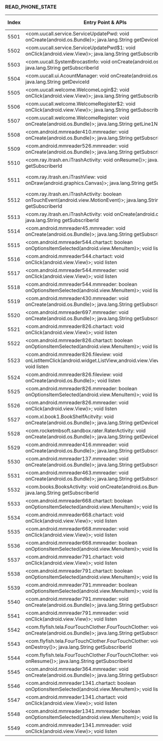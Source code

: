 ### READ_PHONE_STATE
| Index | Entry Point & APIs | Screen shot | Resource id | Label |
| ------------- | ------------- | ------------- |-------------|-------------|
| 5501 | <com.uucall.service.ServiceUpdatePwd: void onCreate(android.os.Bundle)>; java.lang.String getDeviceId | ![](D:\COSMOS\output\py\Drebin\VirusShare_Android_20130506\VirusShare_e3b23517eab448632b51e98466d1f7a3\com.uucall.service.ServiceUpdatePwd.png) |  | |
| 5502 | <com.uucall.service.ServiceUpdatePwd$1: void onClick(android.view.View)>; java.lang.String getSubscriberId | ![](D:\COSMOS\output\py\Drebin\VirusShare_Android_20130506\VirusShare_e3b23517eab448632b51e98466d1f7a3\com.uucall.service.ServiceUpdatePwd.png) |  | |
| 5503 | <com.uucall.SystemBrocastInfo: void onCreate(android.os.Bundle)>; java.lang.String getSubscriberId | ![](D:\COSMOS\output\py\Drebin\VirusShare_Android_20130506\VirusShare_e3b23517eab448632b51e98466d1f7a3\com.uucall.SystemBrocastInfo.png) |  | |
| 5504 | <com.uucall.ui.AcountManager: void onCreate(android.os.Bundle)>; java.lang.String getDeviceId | ![](D:\COSMOS\output\py\Drebin\VirusShare_Android_20130506\VirusShare_e3b23517eab448632b51e98466d1f7a3\com.uucall.ui.AcountManager.png) |  | |
| 5505 | <com.uucall.welcome.WelcomeLogin$2: void onClick(android.view.View)>; java.lang.String getSubscriberId | ![](D:\COSMOS\output\py\Drebin\VirusShare_Android_20130506\VirusShare_e3b23517eab448632b51e98466d1f7a3\com.uucall.welcome.WelcomeLogin.png) |  | |
| 5506 | <com.uucall.welcome.WelcomeRegister$2: void onClick(android.view.View)>; java.lang.String getSubscriberId | ![](D:\COSMOS\output\py\Drebin\VirusShare_Android_20130506\VirusShare_e3b23517eab448632b51e98466d1f7a3\com.uucall.welcome.WelcomeRegister.png) |  | |
| 5507 | <com.uucall.welcome.WelcomeRegister: void onCreate(android.os.Bundle)>; java.lang.String getLine1Number | ![](D:\COSMOS\output\py\Drebin\VirusShare_Android_20130506\VirusShare_e3b23517eab448632b51e98466d1f7a3\com.uucall.welcome.WelcomeRegister.png) |  | |
| 5508 | <com.android.mmreader410.mmreader: void onCreate(android.os.Bundle)>; java.lang.String getSubscriberId | ![](D:\COSMOS\output\py\Drebin\VirusShare_Android_20130506\VirusShare_e4532f67bdba2f85efb418af1881600e\com.android.mmreader410.mmreader.png) |  | |
| 5509 | <com.android.mmreader526.mmreader: void onCreate(android.os.Bundle)>; java.lang.String getSubscriberId | ![](D:\COSMOS\output\py\Drebin\VirusShare_Android_20130506\VirusShare_e45f272a66410fd554f1120494658c02\com.android.mmreader526.mmreader.png) |  | |
| 5510 | <com.ray.itrash.en.iTrashActivity: void onResume()>; java.lang.String getSubscriberId | ![](D:\COSMOS\output\py\Drebin\VirusShare_Android_20130506\VirusShare_e46f87ff97ec87c8b98caaf087d811e6\com.ray.itrash.en.iTrashActivity.png) |  | |
| 5511 | <com.ray.itrash.en.iTrashView: void onDraw(android.graphics.Canvas)>; java.lang.String getSubscriberId | ![](D:\COSMOS\output\py\Drebin\VirusShare_Android_20130506\VirusShare_e46f87ff97ec87c8b98caaf087d811e6\com.ray.itrash.en.iTrashActivity.png) | {'2131099648': <sensitive_component.SensitiveComponent.SensitiveView object at 0x000001C6AD943550>} | |
| 5512 | <com.ray.itrash.en.iTrashActivity: boolean onTouchEvent(android.view.MotionEvent)>; java.lang.String getSubscriberId | ![](D:\COSMOS\output\py\Drebin\VirusShare_Android_20130506\VirusShare_e46f87ff97ec87c8b98caaf087d811e6\com.ray.itrash.en.iTrashActivity.png) |  | |
| 5513 | <com.ray.itrash.en.iTrashActivity: void onCreate(android.os.Bundle)>; java.lang.String getSubscriberId | ![](D:\COSMOS\output\py\Drebin\VirusShare_Android_20130506\VirusShare_e46f87ff97ec87c8b98caaf087d811e6\com.ray.itrash.en.iTrashActivity.png) |  | |
| 5514 | <com.android.mmreader45.mmreader: void onCreate(android.os.Bundle)>; java.lang.String getSubscriberId | ![](D:\COSMOS\output\py\Drebin\VirusShare_Android_20130506\VirusShare_e47e67bda523cc8aa3aa01052d31fc57\com.android.mmreader45.mmreader.png) |  | |
| 5515 | <com.android.mmreader544.chartact: boolean onOptionsItemSelected(android.view.MenuItem)>; void listen | ![](D:\COSMOS\output\py\Drebin\VirusShare_Android_20130506\VirusShare_e4c464a43fa28bdbf4ee196e9ac2a29d\com.android.mmreader544.chartact.png) |  | |
| 5516 | <com.android.mmreader544.chartact: void onClick(android.view.View)>; void listen | ![](D:\COSMOS\output\py\Drebin\VirusShare_Android_20130506\VirusShare_e4c464a43fa28bdbf4ee196e9ac2a29d\com.android.mmreader544.chartact.png) |  | |
| 5517 | <com.android.mmreader544.mmreader: void onClick(android.view.View)>; void listen | ![](D:\COSMOS\output\py\Drebin\VirusShare_Android_20130506\VirusShare_e4c464a43fa28bdbf4ee196e9ac2a29d\com.android.mmreader544.mmreader.png) |  | |
| 5518 | <com.android.mmreader544.mmreader: boolean onOptionsItemSelected(android.view.MenuItem)>; void listen | ![](D:\COSMOS\output\py\Drebin\VirusShare_Android_20130506\VirusShare_e4c464a43fa28bdbf4ee196e9ac2a29d\com.android.mmreader544.mmreader.png) |  | |
| 5519 | <com.android.mmreader430.mmreader: void onCreate(android.os.Bundle)>; java.lang.String getSubscriberId | ![](D:\COSMOS\output\py\Drebin\VirusShare_Android_20130506\VirusShare_e4d42479cb01ccae3ec633ba5751666e\com.android.mmreader430.mmreader.png) |  | |
| 5520 | <com.android.mmreader697.mmreader: void onCreate(android.os.Bundle)>; java.lang.String getSubscriberId | ![](D:\COSMOS\output\py\Drebin\VirusShare_Android_20130506\VirusShare_e4da2d3c26bacdb22b00aa3fcc965706\com.android.mmreader697.mmreader.png) |  | |
| 5521 | <com.android.mmreader826.chartact: void onClick(android.view.View)>; void listen | ![](D:\COSMOS\output\py\Drebin\VirusShare_Android_20130506\VirusShare_f756a072d551e212d643884b3f32b5d0\com.android.mmreader826.chartact.png) |  | |
| 5522 | <com.android.mmreader826.chartact: boolean onOptionsItemSelected(android.view.MenuItem)>; void listen | ![](D:\COSMOS\output\py\Drebin\VirusShare_Android_20130506\VirusShare_f756a072d551e212d643884b3f32b5d0\com.android.mmreader826.chartact.png) |  | |
| 5523 | <com.android.mmreader826.fileview: void onListItemClick(android.widget.ListView,android.view.View,int,long)>; void listen | ![](D:\COSMOS\output\py\Drebin\VirusShare_Android_20130506\VirusShare_e4ec2c94ff22f2098d62eee07683e858\com.android.mmreader826.fileview.png) |  | |
| 5524 | <com.android.mmreader826.fileview: void onCreate(android.os.Bundle)>; void listen | ![](D:\COSMOS\output\py\Drebin\VirusShare_Android_20130506\VirusShare_e4ec2c94ff22f2098d62eee07683e858\com.android.mmreader826.fileview.png) |  | |
| 5525 | <com.android.mmreader826.mmreader: boolean onOptionsItemSelected(android.view.MenuItem)>; void listen | ![](D:\COSMOS\output\py\Drebin\VirusShare_Android_20130506\VirusShare_f756a072d551e212d643884b3f32b5d0\com.android.mmreader826.mmreader.png) |  | |
| 5526 | <com.android.mmreader826.mmreader: void onClick(android.view.View)>; void listen | ![](D:\COSMOS\output\py\Drebin\VirusShare_Android_20130506\VirusShare_f756a072d551e212d643884b3f32b5d0\com.android.mmreader826.mmreader.png) |  | |
| 5527 | <com.xl.book1.BookShelfAcitvity: void onCreate(android.os.Bundle)>; java.lang.String getDeviceId | ![](D:\COSMOS\output\py\Drebin\VirusShare_Android_20130506\VirusShare_e55da73e5da16fe03b707ca1323e62d5\com.xl.book1.BookShelfAcitvity.png) |  | |
| 5528 | <com.rocketmbsoft.sandbox.rater.RaterActivity: void onCreate(android.os.Bundle)>; java.lang.String getDeviceId | ![](D:\COSMOS\output\py\Drebin\VirusShare_Android_20130506\VirusShare_e574f7d99b794676663a7659de5575c4\com.rocketmbsoft.sandbox.rater.RaterActivity.png) |  | |
| 5529 | <com.android.mmreader416.mmreader: void onCreate(android.os.Bundle)>; java.lang.String getSubscriberId | ![](D:\COSMOS\output\py\Drebin\VirusShare_Android_20130506\VirusShare_e59bbe8c82245af6efdb37b35113ab3b\com.android.mmreader416.mmreader.png) |  | |
| 5530 | <com.android.mmreader137.mmreader: void onCreate(android.os.Bundle)>; java.lang.String getSubscriberId | ![](D:\COSMOS\output\py\Drebin\VirusShare_Android_20130506\VirusShare_e5b68f2d6d53af1da2d99564a0f51333\com.android.mmreader137.mmreader.png) |  | |
| 5531 | <com.android.mmreader463.mmreader: void onCreate(android.os.Bundle)>; java.lang.String getSubscriberId | ![](D:\COSMOS\output\py\Drebin\VirusShare_Android_20130506\VirusShare_e5d0e60bdeb6a9b7ebb3b02df78ca89f\com.android.mmreader463.mmreader.png) |  | |
| 5532 | <com.books.BooksActivity: void onCreate(android.os.Bundle)>; java.lang.String getSubscriberId | ![](D:\COSMOS\output\py\Drebin\VirusShare_Android_20130506\VirusShare_e5e6e17797031024293f5138c5f37031\com.books.BooksActivity.png) |  | |
| 5533 | <com.android.mmreader668.chartact: boolean onOptionsItemSelected(android.view.MenuItem)>; void listen | ![](D:\COSMOS\output\py\Drebin\VirusShare_Android_20130506\VirusShare_e5f211a68f35b4210530d8bc9d2f931f\com.android.mmreader668.chartact.png) |  | |
| 5534 | <com.android.mmreader668.chartact: void onClick(android.view.View)>; void listen | ![](D:\COSMOS\output\py\Drebin\VirusShare_Android_20130506\VirusShare_e5f211a68f35b4210530d8bc9d2f931f\com.android.mmreader668.chartact.png) |  | |
| 5535 | <com.android.mmreader668.mmreader: void onClick(android.view.View)>; void listen | ![](D:\COSMOS\output\py\Drebin\VirusShare_Android_20130506\VirusShare_e5f211a68f35b4210530d8bc9d2f931f\com.android.mmreader668.mmreader.png) |  | |
| 5536 | <com.android.mmreader668.mmreader: boolean onOptionsItemSelected(android.view.MenuItem)>; void listen | ![](D:\COSMOS\output\py\Drebin\VirusShare_Android_20130506\VirusShare_e5f211a68f35b4210530d8bc9d2f931f\com.android.mmreader668.mmreader.png) |  | |
| 5537 | <com.android.mmreader791.chartact: void onClick(android.view.View)>; void listen | ![](D:\COSMOS\output\py\Drebin\VirusShare_Android_20130506\VirusShare_e63e3a42c324e38ba3bb1e970b0f16b9\com.android.mmreader791.chartact.png) |  | |
| 5538 | <com.android.mmreader791.chartact: boolean onOptionsItemSelected(android.view.MenuItem)>; void listen | ![](D:\COSMOS\output\py\Drebin\VirusShare_Android_20130506\VirusShare_e63e3a42c324e38ba3bb1e970b0f16b9\com.android.mmreader791.chartact.png) |  | |
| 5539 | <com.android.mmreader791.mmreader: boolean onOptionsItemSelected(android.view.MenuItem)>; void listen | ![](D:\COSMOS\output\py\Drebin\VirusShare_Android_20130506\VirusShare_e63e3a42c324e38ba3bb1e970b0f16b9\com.android.mmreader791.mmreader.png) |  | |
| 5540 | <com.android.mmreader791.mmreader: void onCreate(android.os.Bundle)>; java.lang.String getSubscriberId | ![](D:\COSMOS\output\py\Drebin\VirusShare_Android_20130506\VirusShare_ee6732d4b89b001528f6a2d2b8f4cada\com.android.mmreader791.mmreader.png) |  | |
| 5541 | <com.android.mmreader791.mmreader: void onClick(android.view.View)>; void listen | ![](D:\COSMOS\output\py\Drebin\VirusShare_Android_20130506\VirusShare_e63e3a42c324e38ba3bb1e970b0f16b9\com.android.mmreader791.mmreader.png) |  | |
| 5542 | <com.flyfish.tela.FourTouchClother.FourTouchClother: void onCreate(android.os.Bundle)>; java.lang.String getSubscriberId | ![](D:\COSMOS\output\py\Drebin\VirusShare_Android_20130506\VirusShare_e64b2b8cc4fcb6a3dc4725e494ce6cf1\com.flyfish.tela.FourTouchClother.FourTouchClother.png) |  | |
| 5543 | <com.flyfish.tela.FourTouchClother.FourTouchClother: void onDestroy()>; java.lang.String getSubscriberId | ![](D:\COSMOS\output\py\Drebin\VirusShare_Android_20130506\VirusShare_e64b2b8cc4fcb6a3dc4725e494ce6cf1\com.flyfish.tela.FourTouchClother.FourTouchClother.png) |  | |
| 5544 | <com.flyfish.tela.FourTouchClother.FourTouchClother: void onResume()>; java.lang.String getSubscriberId | ![](D:\COSMOS\output\py\Drebin\VirusShare_Android_20130506\VirusShare_e64b2b8cc4fcb6a3dc4725e494ce6cf1\com.flyfish.tela.FourTouchClother.FourTouchClother.png) |  | |
| 5545 | <com.android.mmreader364.mmreader: void onCreate(android.os.Bundle)>; java.lang.String getSubscriberId | ![](D:\COSMOS\output\py\Drebin\VirusShare_Android_20130506\VirusShare_e6adb1ad26d6345db447e52a5035b751\com.android.mmreader364.mmreader.png) |  | |
| 5546 | <com.android.mmreader1341.chartact: boolean onOptionsItemSelected(android.view.MenuItem)>; void listen | ![](D:\COSMOS\output\py\Drebin\VirusShare_Android_20130506\VirusShare_e71012dd7a9180275810323d90a7ad5b\com.android.mmreader1341.chartact.png) |  | |
| 5547 | <com.android.mmreader1341.chartact: void onClick(android.view.View)>; void listen | ![](D:\COSMOS\output\py\Drebin\VirusShare_Android_20130506\VirusShare_e71012dd7a9180275810323d90a7ad5b\com.android.mmreader1341.chartact.png) |  | |
| 5548 | <com.android.mmreader1341.mmreader: boolean onOptionsItemSelected(android.view.MenuItem)>; void listen | ![](D:\COSMOS\output\py\Drebin\VirusShare_Android_20130506\VirusShare_e71012dd7a9180275810323d90a7ad5b\com.android.mmreader1341.mmreader.png) |  | |
| 5549 | <com.android.mmreader1341.mmreader: void onClick(android.view.View)>; void listen | ![](D:\COSMOS\output\py\Drebin\VirusShare_Android_20130506\VirusShare_e71012dd7a9180275810323d90a7ad5b\com.android.mmreader1341.mmreader.png) |  | |
